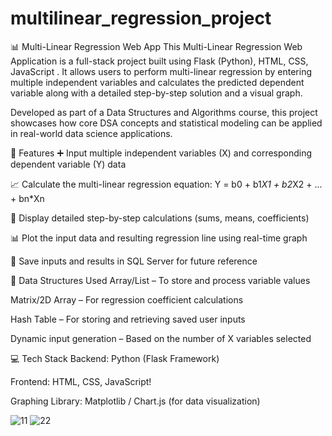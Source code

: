 # multilinear_regression_project
📊 Multi-Linear Regression Web App
This Multi-Linear Regression Web Application is a full-stack project built using Flask (Python), HTML, CSS, JavaScript . It allows users to perform multi-linear regression by entering multiple independent variables and calculates the predicted dependent variable along with a detailed step-by-step solution and a visual graph.

Developed as part of a Data Structures and Algorithms course, this project showcases how core DSA concepts and statistical modeling can be applied in real-world data science applications.

🎯 Features
➕ Input multiple independent variables (X) and corresponding dependent variable (Y) data

📈 Calculate the multi-linear regression equation:
Y = b0 + b1*X1 + b2*X2 + ... + bn*Xn

🧮 Display detailed step-by-step calculations (sums, means, coefficients)

📊 Plot the input data and resulting regression line using real-time graph

💾 Save inputs and results in SQL Server for future reference

🧠 Data Structures Used
Array/List – To store and process variable values

Matrix/2D Array – For regression coefficient calculations

Hash Table – For storing and retrieving saved user inputs

Dynamic input generation – Based on the number of X variables selected

💻 Tech Stack
Backend: Python (Flask Framework)

Frontend: HTML, CSS, JavaScript!

Graphing Library: Matplotlib / Chart.js (for data visualization)


![11](https://github.com/user-attachments/assets/33131b6a-3176-4fcc-8c47-0b4649d4158f)
![22](https://github.com/user-attachments/assets/4c42cb27-b292-47d5-8533-d23aeb8475d9)


